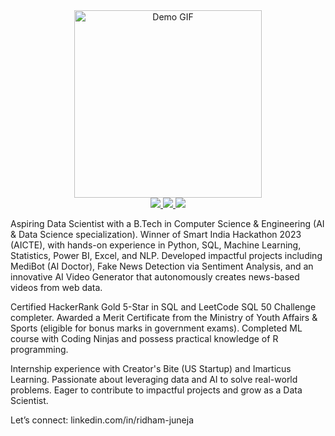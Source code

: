 <div align="center">
  <img src="https://github.com/user-attachments/assets/09c7a5d7-e984-401a-bde8-9ad45d4c54ff" width="300" alt="Demo GIF"/>
</div>


<div align="center">
  <a href="https://www.linkedin.com/in/ridham-juneja/">
    <img src="https://img.shields.io/badge/LinkedIn-Connect-blue?logo=linkedin" />
  </a>
  <a href="https://leetcode.com/Ridham0100/">
    <img src="https://img.shields.io/badge/LeetCode-Profile-orange?logo=leetcode" />
  </a>
  <a href="https://drive.google.com/file/d/1f4JdNlOG8nRY6MjWooEy6a1Il0gUX52l/view?usp=drivesdk">
    <img src="https://img.shields.io/badge/Resume-View-green?logo=google-drive" />
  </a>
</div>

Aspiring Data Scientist with a B.Tech in Computer Science & Engineering (AI & Data Science specialization). Winner of Smart India Hackathon 2023 (AICTE), with hands-on experience in Python, SQL, Machine Learning, Statistics, Power BI, Excel, and NLP. Developed impactful projects including MediBot (AI Doctor), Fake News Detection via Sentiment Analysis, and an innovative AI Video Generator that autonomously creates news-based videos from web data.

Certified HackerRank Gold 5-Star in SQL and LeetCode SQL 50 Challenge completer. Awarded a Merit Certificate from the Ministry of Youth Affairs & Sports (eligible for bonus marks in government exams). Completed ML course with Coding Ninjas and possess practical knowledge of R programming.

Internship experience with Creator's Bite (US Startup) and Imarticus Learning. Passionate about leveraging data and AI to solve real-world problems. Eager to contribute to impactful projects and grow as a Data Scientist.

Let’s connect: linkedin.com/in/ridham-juneja
